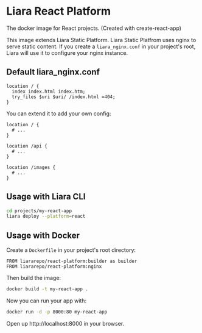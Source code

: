 # Liara React Platform
The docker image for React projects. (Created with create-react-app)

This image extends Liara Static Platform. Liara Static Platfrom uses nginx to serve static content. If you create a `liara_nginx.conf` in your project's root, Liara will use it to configure your nginx instance.

## Default liara_nginx.conf
```
location / {
  index index.html index.htm;
  try_files $uri $uri/ /index.html =404;
}
```

You can extend it to add your own config:
```
location / {
  # ...
}

location /api {
  # ...
}

location /images {
  # ...
}
```

## Usage with Liara CLI
```sh
cd projects/my-react-app
liara deploy --platform=react
```

## Usage with Docker
Create a `Dockerfile` in your project's root directory:
```
FROM liararepo/react-platform:builder as builder
FROM liararepo/react-platform:nginx
```

Then build the image:
```sh
docker build -t my-react-app .
```

Now you can run your app with:
```sh
docker run -d -p 8000:80 my-react-app
```

Open up http://localhost:8000 in your browser.